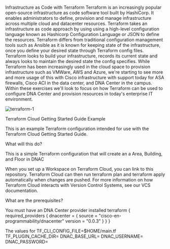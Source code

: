 
Infrastructure as Code with Terraform
Terraform is an increasingly popular open-source infrastructure as code software tool built by HashiCorp. It enables administrators to define, provision and manage infrastructure across multiple cloud and datacenter resources. Terraform takes an infrastructure as code approach by using using a high-level configuration language known as Hashicorp Configuration Language or JSON to define the resources. Terraform differs from traditional configuration management tools such as Ansible as it is known for keeping state of the infrastructure, once you define your desired state through Terraform config files. Terraform looks to build your infrastructure, records its current state and always looks to maintain the desired state the config specifies. 
While Terraform has been increasingly used in the cloud space to provision infrastructure such as VMWare, AWS and Azure, we're starting to see more and more usage of this with Cisco infrastructure with support today for ASA firewalls, Cisco ACI in the data center, and DNA Center in the campus. Within these exercises we'll look to focus on how Terraform can be used to configure DNA Center and provision resources in today's enterprise IT environment.

![terraform-1](https://user-images.githubusercontent.com/19711276/129754823-868f3028-114a-4ecb-b944-16842d1956e8.gif)


Terraform Cloud Getting Started Guide Example

This is an example Terraform configuration intended for use with the Terraform Cloud Getting Started Guide.

What will this do?

This is a simple Terraform configuration that will create an a Area, Building, and Floor in DNAC

When you set up a Workspace on Terraform Cloud, you can link to this repository. Terraform Cloud can then run terraform plan and terraform apply automatically when changes are pushed. For more information on how Terraform Cloud interacts with Version Control Systems, see our VCS documentation.

What are the prerequisites?

You must have an DNA Center provider installed 
terraform {
  required_providers {
    dnacenter = {
      source = "cisco-en-programmability/dnacenter"
      version = "0.0.3"
    }
  }
}

The values for 
TF_CLI_CONFIG_FILE=$HOME/main.tf
TF_PLUGIN_CACHE_DIR=
DNAC_BASE_URL=
DNAC_USERNAME=
DNAC_PASSWORD=
